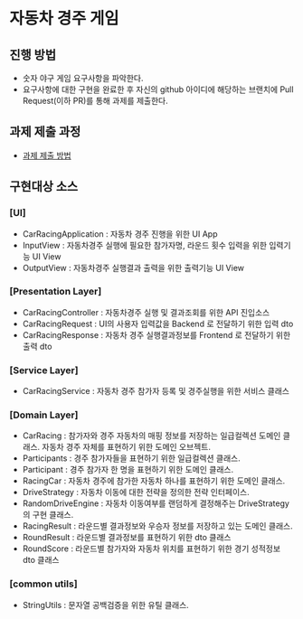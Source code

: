# 자동차 경주 게임
## 진행 방법
* 숫자 야구 게임 요구사항을 파악한다.
* 요구사항에 대한 구현을 완료한 후 자신의 github 아이디에 해당하는 브랜치에 Pull Request(이하 PR)를 통해 과제를 제출한다.

## 과제 제출 과정
* [과제 제출 방법](https://github.com/next-step/nextstep-docs/tree/master/precourse)

## 구현대상 소스
### [UI]
* CarRacingApplication : 자동차 경주 진행을 위한 UI App
* InputView : 자동차경주 실행에 필요한 참가자명, 라운드 횟수 입력을 위한 입력기능 UI View
* OutputView : 자동차경주 실행결과 출력을 위한 출력기능 UI View
### [Presentation Layer]
* CarRacingController : 자동차경주 실행 및 결과조회를 위한 API 진입소스
* CarRacingRequest : UI의 사용자 입력값을 Backend 로 전달하기 위한 입력 dto
* CarRacingResponse : 자동차 경주 실행결과정보를 Frontend 로 전달하기 위한 출력 dto
### [Service Layer]
* CarRacingService : 자동차 경주 참가자 등록 및 경주실행을 위한 서비스 클래스
### [Domain Layer]
* CarRacing : 참가자와 경주 자동차의 매핑 정보를 저장하는 일급컬렉션 도메인 클래스. 자동차 경주 자체를 표현하기 위한 도메인 오브젝트.
* Participants : 경주 참가자들을 표현하기 위한 일급컬렉션 클래스.
* Participant : 경주 참가자 한 명을 표현하기 위한 도메인 클래스.
* RacingCar : 자동차 경주에 참가한 자동차 하나를 표현하기 위한 도메인 클래스.
* DriveStrategy : 자동차 이동에 대한 전략을 정의한 전략 인터페이스.
* RandomDriveEngine : 자동차 이동여부를 랜덤하게 결정해주는 DriveStrategy 의 구현 클래스.
* RacingResult : 라운드별 결과정보와 우승자 정보를 저장하고 있는 도메인 클래스.
* RoundResult : 라운드별 결과정보를 표현하기 위한 dto 클래스
* RoundScore : 라운드별 참가자와 자동차 위치를 표현하기 위한 경기 성적정보 dto 클래스
### [common utils]
* StringUtils : 문자열 공백검증을 위한 유틸 클래스.